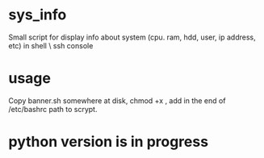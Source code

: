 # sys_info
Small script for display info about system (cpu. ram, hdd, user, ip address, etc) in shell \ ssh console
# usage #
Copy banner.sh somewhere at disk, chmod +x , add in the end of /etc/bashrc path to scrypt.

# python version is in progress
